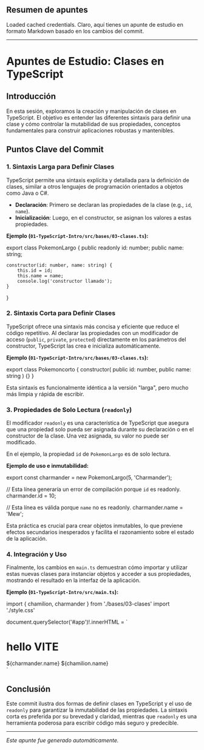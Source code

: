 ## Resumen de apuntes
Loaded cached credentials.
Claro, aquí tienes un apunte de estudio en formato Markdown basado en los cambios del commit.

---

# Apuntes de Estudio: Clases en TypeScript

## Introducción

En esta sesión, exploramos la creación y manipulación de clases en TypeScript. El objetivo es entender las diferentes sintaxis para definir una clase y cómo controlar la mutabilidad de sus propiedades, conceptos fundamentales para construir aplicaciones robustas y mantenibles.

## Puntos Clave del Commit

### 1. Sintaxis Larga para Definir Clases

TypeScript permite una sintaxis explícita y detallada para la definición de clases, similar a otros lenguajes de programación orientados a objetos como Java o C#.

*   **Declaración**: Primero se declaran las propiedades de la clase (e.g., `id`, `name`).
*   **Inicialización**: Luego, en el constructor, se asignan los valores a estas propiedades.

**Ejemplo (`01-TypeScript-Intro/src/bases/03-clases.ts`):**

export class PokemonLargo {
    public readonly id: number;
    public name: string;

    constructor(id: number, name: string) {
        this.id = id;
        this.name = name;
        console.log('constructor llamado');
    }
}

### 2. Sintaxis Corta para Definir Clases

TypeScript ofrece una sintaxis más concisa y eficiente que reduce el código repetitivo. Al declarar las propiedades con un modificador de acceso (`public`, `private`, `protected`) directamente en los parámetros del constructor, TypeScript las crea e inicializa automáticamente.

**Ejemplo (`01-TypeScript-Intro/src/bases/03-clases.ts`):**

export class Pokemoncorto {
    constructor(
        public id: number,
        public name: string
    ) {}
}

Esta sintaxis es funcionalmente idéntica a la versión "larga", pero mucho más limpia y rápida de escribir.

### 3. Propiedades de Solo Lectura (`readonly`)

El modificador `readonly` es una característica de TypeScript que asegura que una propiedad solo pueda ser asignada durante su declaración o en el constructor de la clase. Una vez asignada, su valor no puede ser modificado.

En el ejemplo, la propiedad `id` de `PokemonLargo` es de solo lectura.

**Ejemplo de uso e inmutabilidad:**

export const charmander = new PokemonLargo(5, 'Charmander');

// Esta línea generaría un error de compilación porque `id` es readonly.
charmander.id = 10; 

// Esta línea es válida porque `name` no es readonly.
charmander.name = 'Mew'; 

Esta práctica es crucial para crear objetos inmutables, lo que previene efectos secundarios inesperados y facilita el razonamiento sobre el estado de la aplicación.

### 4. Integración y Uso

Finalmente, los cambios en `main.ts` demuestran cómo importar y utilizar estas nuevas clases para instanciar objetos y acceder a sus propiedades, mostrando el resultado en la interfaz de la aplicación.

**Ejemplo (`01-TypeScript-Intro/src/main.ts`):**

import { chamilion, charmander } from './bases/03-clases'
import './style.css'

document.querySelector<HTMLDivElement>('#app')!.innerHTML = `
  <div>
    <h1>hello VITE</h1>  
    ${charmander.name}
    ${chamilion.name}
  </div>
`

## Conclusión

Este commit ilustra dos formas de definir clases en TypeScript y el uso de `readonly` para garantizar la inmutabilidad de las propiedades. La sintaxis corta es preferida por su brevedad y claridad, mientras que `readonly` es una herramienta poderosa para escribir código más seguro y predecible.

---
*Este apunte fue generado automáticamente.*
